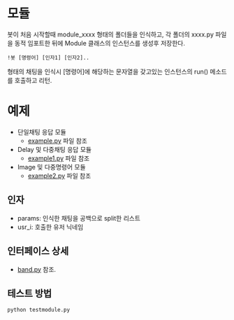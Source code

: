 # 모듈
봇이 처음 시작할때 module_xxxx 형태의 폴더들을 인식하고, 각 폴더의 xxxx.py 파일을 동적 임포트한 뒤에 Module 클래스의 인스턴스를 생성후 저장한다.
```
!봇 [명령어] [인자1] [인자2]..
```
형태의 채팅을 인식시 [명령어]에 해당하는 문자열을 갖고있는 인스턴스의 run() 메소드를 호출하고 리턴.

# 예제
* 단일채팅 응답 모듈
  * [example.py](example.py) 파일 참조
* Delay 및 다중채팅 응답 모듈
  * [example1.py](example1.py) 파일 참조
* Image 및 다중명령어 모듈
  * [example2.py](example2.py) 파일 참조

## 인자
* params: 인식한 채팅을 공백으로 split한 리스트
* usr_i: 호출한 유저 닉네임

## 인터페이스 상세
* [band.py](https://github.com/kohs100/band.py#return-value) 참조.

## 테스트 방법
```
python testmodule.py
```